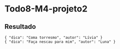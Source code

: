 # Todo8-M4-projeto2


## Resultado

`
{
    "dica": "Coma torresmo",
    "autor": "Lívia"
}
`
<br>
`
{
    "dica": "Faça nescau para mim",
    "autor": "Luna"
}
`

